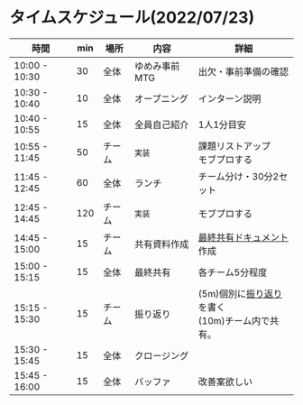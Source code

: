 # タイムスケジュール(2022/07/23)

| 時間            | min | 場所  | 内容       | 詳細                                                           |
|---------------|-----|-----|----------|--------------------------------------------------------------|
| 10:00 - 10:30 | 30  | 全体  | ゆめみ事前MTG | 出欠・事前準備の確認                                                   |
| 10:30 - 10:40 | 10  | 全体  | オープニング   | インターン説明                                                      |
| 10:40 - 10:55 | 15  | 全体  | 全員自己紹介   | 1人1分目安                                                       |
| 10:55 - 11:45 | 50  | チーム | `実装`     | 課題リストアップ<br/>モブプロする                                          |
| 11:45 - 12:45 | 60  | 全体  | ランチ      | チーム分け・30分2セット                                                |
| 12:45 - 14:45 | 120 | チーム | `実装`     | モブプロする                                                       |
| 14:45 - 15:00 | 15  | チーム | 共有資料作成   | [最終共有ドキュメント](../template/最終共有_team.md)作成                     |
| 15:00 - 15:15 | 15  | 全体  | 最終共有     | 各チーム5分程度                                                     |
| 15:15 - 15:30 | 15  | チーム | 振り返り     | (5m)個別に[振り返り](../template/振り返り_name.md)を書く<br/>(10m)チーム内で共有。 |
| 15:30 - 15:45 | 15  | 全体  | クロージング   |                                                              |
| 15:45 - 16:00 | 15  | 全体  | バッファ     | 改善案欲しい                                                       |


